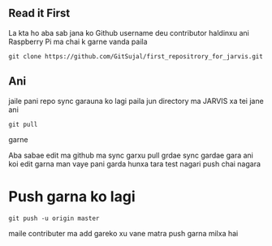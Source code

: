 ## Read it First
La kta ho aba sab jana ko Github username deu contributor haldinxu ani Raspberry Pi ma chai k garne vanda 
paila 

`git clone https://github.com/GitSujal/first_repositrory_for_jarvis.git`


## Ani 

jaile pani repo sync garauna ko lagi 
paila jun directory ma JARVIS xa tei jane ani 

`git pull` 

garne 

Aba sabae edit ma github ma sync garxu pull grdae sync gardae gara ani koi edit garna man vaye pani garda hunxa tara test nagari push chai nagara 

# Push garna ko lagi 

`git push -u origin master`

maile contributer ma add gareko xu vane matra push garna milxa hai 

